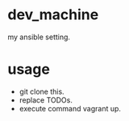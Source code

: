 # dev_machine
my ansible setting.

# usage
- git clone this.
- replace TODOs.
- execute command vagrant up.

